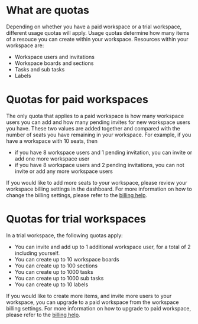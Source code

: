 # What are quotas

Depending on whether you have a paid workspace or a trial workspace, different
usage quotas will apply. Usage quotas determine how many items of a resouce you
can create within your workspace. Resources within your workspace are:

- Workspace users and invitations
- Workspace boards and sections
- Tasks and sub tasks
- Labels

# Quotas for paid workspaces

The only quota that applies to a paid workspace is how many workspace users you
can add and how many pending invites for new workspace users you have. These
two values are added together and compared with the number of seats you have
remaining in your workspace. For example, if you have a workspace with 10
seats, then

- if you have 8 workspace users and 1 pending invitation, you can invite or add
  one more workspace user
- if you have 8 workspace users and 2 pending invitations, you can not invite
  or add any more workspace users

If you would like to add more seats to your workspace, please review your
workspace billing settings in the dashboard. For more information on how to
change the billing settings, please refer to the [billing help](/help/billing).

# Quotas for trial workspaces

In a trial workspace, the following quotas apply:

- You can invite and add up to 1 additional workspace user, for a total of 2
  including yourself.
- You can create up to 10 workspace boards
- You can create up to 100 sections
- You can create up to 1000 tasks
- You can create up to 1000 sub tasks
- You can create up to 10 labels

If you would like to create more items, and invite more users to your
workspace, you can upgrade to a paid workspace from the workspace billing
settings. For more information on how to upgrade to paid workspace, please
refer to the [billing help](/help/billing).
